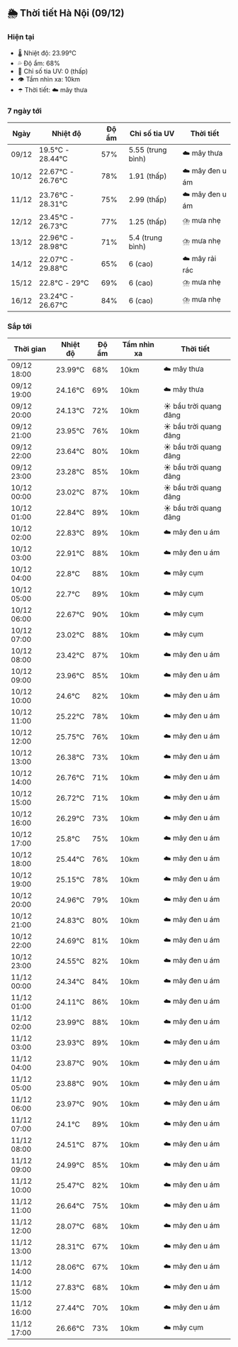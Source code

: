 ## 🌦️ Thời tiết Hà Nội (09/12)

### Hiện tại

- 🌡️ Nhiệt độ: 23.99℃
- 💦 Độ ẩm: 68%
- 🌟 Chỉ số tia UV: 0 (thấp)
- 👁️ Tầm nhìn xa: 10km
- ☂️ Thời tiết: ☁️ mây thưa

### 7 ngày tới

| Ngày | Nhiệt độ | Độ ẩm | Chỉ số tia UV | Thời tiết |
| --- | --- | --- | --- | --- |
| 09/12 | 19.5℃ - 28.44℃ | 57% | 5.55 (trung bình) | ☁️ mây thưa |
| 10/12 | 22.67℃ - 26.76℃ | 78% | 1.91 (thấp) | ☁️ mây đen u ám |
| 11/12 | 23.76℃ - 28.31℃ | 75% | 2.99 (thấp) | ☁️ mây đen u ám |
| 12/12 | 23.45℃ - 26.73℃ | 77% | 1.25 (thấp) | ⛈️ mưa nhẹ |
| 13/12 | 22.96℃ - 28.98℃ | 71% | 5.4 (trung bình) | ⛈️ mưa nhẹ |
| 14/12 | 22.07℃ - 29.88℃ | 65% | 6 (cao) | ☁️ mây rải rác |
| 15/12 | 22.8℃ - 29℃ | 69% | 6 (cao) | ⛈️ mưa nhẹ |
| 16/12 | 23.24℃ - 26.67℃ | 84% | 6 (cao) | ⛈️ mưa nhẹ |

### Sắp tới

| Thời gian | Nhiệt độ | Độ ẩm | Tầm nhìn xa | Thời tiết |
| --- | --- | --- | --- | --- |
| 09/12 18:00 | 23.99℃ | 68% | 10km | ☁️ mây thưa |
| 09/12 19:00 | 24.16℃ | 69% | 10km | ☁️ mây thưa |
| 09/12 20:00 | 24.13℃ | 72% | 10km | ☀️ bầu trời quang đãng |
| 09/12 21:00 | 23.95℃ | 76% | 10km | ☀️ bầu trời quang đãng |
| 09/12 22:00 | 23.64℃ | 80% | 10km | ☀️ bầu trời quang đãng |
| 09/12 23:00 | 23.28℃ | 85% | 10km | ☀️ bầu trời quang đãng |
| 10/12 00:00 | 23.02℃ | 87% | 10km | ☀️ bầu trời quang đãng |
| 10/12 01:00 | 22.84℃ | 89% | 10km | ☀️ bầu trời quang đãng |
| 10/12 02:00 | 22.83℃ | 89% | 10km | ☁️ mây đen u ám |
| 10/12 03:00 | 22.91℃ | 88% | 10km | ☁️ mây đen u ám |
| 10/12 04:00 | 22.8℃ | 88% | 10km | ☁️ mây cụm |
| 10/12 05:00 | 22.7℃ | 89% | 10km | ☁️ mây cụm |
| 10/12 06:00 | 22.67℃ | 90% | 10km | ☁️ mây cụm |
| 10/12 07:00 | 23.02℃ | 88% | 10km | ☁️ mây cụm |
| 10/12 08:00 | 23.42℃ | 87% | 10km | ☁️ mây đen u ám |
| 10/12 09:00 | 23.96℃ | 85% | 10km | ☁️ mây đen u ám |
| 10/12 10:00 | 24.6℃ | 82% | 10km | ☁️ mây đen u ám |
| 10/12 11:00 | 25.22℃ | 78% | 10km | ☁️ mây đen u ám |
| 10/12 12:00 | 25.75℃ | 76% | 10km | ☁️ mây đen u ám |
| 10/12 13:00 | 26.38℃ | 73% | 10km | ☁️ mây đen u ám |
| 10/12 14:00 | 26.76℃ | 71% | 10km | ☁️ mây đen u ám |
| 10/12 15:00 | 26.72℃ | 71% | 10km | ☁️ mây đen u ám |
| 10/12 16:00 | 26.29℃ | 73% | 10km | ☁️ mây đen u ám |
| 10/12 17:00 | 25.8℃ | 75% | 10km | ☁️ mây đen u ám |
| 10/12 18:00 | 25.44℃ | 76% | 10km | ☁️ mây đen u ám |
| 10/12 19:00 | 25.15℃ | 78% | 10km | ☁️ mây đen u ám |
| 10/12 20:00 | 24.96℃ | 79% | 10km | ☁️ mây đen u ám |
| 10/12 21:00 | 24.83℃ | 80% | 10km | ☁️ mây đen u ám |
| 10/12 22:00 | 24.69℃ | 81% | 10km | ☁️ mây đen u ám |
| 10/12 23:00 | 24.55℃ | 82% | 10km | ☁️ mây đen u ám |
| 11/12 00:00 | 24.34℃ | 84% | 10km | ☁️ mây đen u ám |
| 11/12 01:00 | 24.11℃ | 86% | 10km | ☁️ mây đen u ám |
| 11/12 02:00 | 23.99℃ | 88% | 10km | ☁️ mây đen u ám |
| 11/12 03:00 | 23.93℃ | 89% | 10km | ☁️ mây đen u ám |
| 11/12 04:00 | 23.87℃ | 90% | 10km | ☁️ mây đen u ám |
| 11/12 05:00 | 23.88℃ | 90% | 10km | ☁️ mây đen u ám |
| 11/12 06:00 | 23.97℃ | 90% | 10km | ☁️ mây đen u ám |
| 11/12 07:00 | 24.1℃ | 89% | 10km | ☁️ mây đen u ám |
| 11/12 08:00 | 24.51℃ | 87% | 10km | ☁️ mây đen u ám |
| 11/12 09:00 | 24.99℃ | 85% | 10km | ☁️ mây đen u ám |
| 11/12 10:00 | 25.47℃ | 82% | 10km | ☁️ mây đen u ám |
| 11/12 11:00 | 26.64℃ | 75% | 10km | ☁️ mây đen u ám |
| 11/12 12:00 | 28.07℃ | 68% | 10km | ☁️ mây đen u ám |
| 11/12 13:00 | 28.31℃ | 67% | 10km | ☁️ mây đen u ám |
| 11/12 14:00 | 28.06℃ | 67% | 10km | ☁️ mây đen u ám |
| 11/12 15:00 | 27.83℃ | 68% | 10km | ☁️ mây đen u ám |
| 11/12 16:00 | 27.44℃ | 70% | 10km | ☁️ mây đen u ám |
| 11/12 17:00 | 26.66℃ | 73% | 10km | ☁️ mây cụm |
